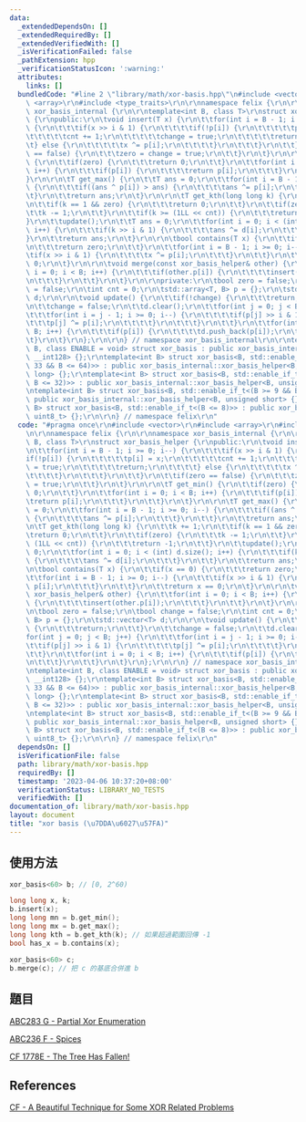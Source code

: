 ```yaml
---
data:
  _extendedDependsOn: []
  _extendedRequiredBy: []
  _extendedVerifiedWith: []
  _isVerificationFailed: false
  _pathExtension: hpp
  _verificationStatusIcon: ':warning:'
  attributes:
    links: []
  bundledCode: "#line 2 \"library/math/xor-basis.hpp\"\n#include <vector>\r\n#include\
    \ <array>\r\n#include <type_traits>\r\n\r\nnamespace felix {\r\n\r\nnamespace\
    \ xor_basis_internal {\r\n\r\ntemplate<int B, class T>\r\nstruct xor_basis_helper\
    \ {\r\npublic:\r\n\tvoid insert(T x) {\r\n\t\tfor(int i = B - 1; i >= 0; i--)\
    \ {\r\n\t\t\tif(x >> i & 1) {\r\n\t\t\t\tif(!p[i]) {\r\n\t\t\t\t\tp[i] = x;\r\n\
    \t\t\t\t\tcnt += 1;\r\n\t\t\t\t\tchange = true;\r\n\t\t\t\t\treturn;\r\n\t\t\t\
    \t} else {\r\n\t\t\t\t\tx ^= p[i];\r\n\t\t\t\t}\r\n\t\t\t}\r\n\t\t}\r\n\t\tif(zero\
    \ == false) {\r\n\t\t\tzero = change = true;\r\n\t\t}\r\n\t}\r\n\r\n\tT get_min()\
    \ {\r\n\t\tif(zero) {\r\n\t\t\treturn 0;\r\n\t\t}\r\n\t\tfor(int i = 0; i < B;\
    \ i++) {\r\n\t\t\tif(p[i]) {\r\n\t\t\t\treturn p[i];\r\n\t\t\t}\r\n\t\t}\r\n\t\
    }\r\n\r\n\tT get_max() {\r\n\t\tT ans = 0;\r\n\t\tfor(int i = B - 1; i >= 0; i--)\
    \ {\r\n\t\t\tif((ans ^ p[i]) > ans) {\r\n\t\t\t\tans ^= p[i];\r\n\t\t\t}\r\n\t\
    \t}\r\n\t\treturn ans;\r\n\t}\r\n\r\n\tT get_kth(long long k) {\r\n\t\tk += 1;\r\
    \n\t\tif(k == 1 && zero) {\r\n\t\t\treturn 0;\r\n\t\t}\r\n\t\tif(zero) {\r\n\t\
    \t\tk -= 1;\r\n\t\t}\r\n\t\tif(k >= (1LL << cnt)) {\r\n\t\t\treturn -1;\r\n\t\t\
    }\r\n\t\tupdate();\r\n\t\tT ans = 0;\r\n\t\tfor(int i = 0; i < (int) d.size();\
    \ i++) {\r\n\t\t\tif(k >> i & 1) {\r\n\t\t\t\tans ^= d[i];\r\n\t\t\t}\r\n\t\t\
    }\r\n\t\treturn ans;\r\n\t}\r\n\r\n\tbool contains(T x) {\r\n\t\tif(x == 0) {\r\
    \n\t\t\treturn zero;\r\n\t\t}\r\n\t\tfor(int i = B - 1; i >= 0; i--) {\r\n\t\t\
    \tif(x >> i & 1) {\r\n\t\t\t\tx ^= p[i];\r\n\t\t\t}\r\n\t\t}\r\n\t\treturn x ==\
    \ 0;\r\n\t}\r\n\r\n\tvoid merge(const xor_basis_helper& other) {\r\n\t\tfor(int\
    \ i = 0; i < B; i++) {\r\n\t\t\tif(other.p[i]) {\r\n\t\t\t\tinsert(other.p[i]);\r\
    \n\t\t\t}\r\n\t\t}\r\n\t}\r\n\r\nprivate:\r\n\tbool zero = false;\r\n\tbool change\
    \ = false;\r\n\tint cnt = 0;\r\n\tstd::array<T, B> p = {};\r\n\tstd::vector<T>\
    \ d;\r\n\r\n\tvoid update() {\r\n\t\tif(!change) {\r\n\t\t\treturn;\r\n\t\t}\r\
    \n\t\tchange = false;\r\n\t\td.clear();\r\n\t\tfor(int j = 0; j < B; j++) {\r\n\
    \t\t\tfor(int i = j - 1; i >= 0; i--) {\r\n\t\t\t\tif(p[j] >> i & 1) {\r\n\t\t\
    \t\t\tp[j] ^= p[i];\r\n\t\t\t\t}\r\n\t\t\t}\r\n\t\t}\r\n\t\tfor(int i = 0; i <\
    \ B; i++) {\r\n\t\t\tif(p[i]) {\r\n\t\t\t\td.push_back(p[i]);\r\n\t\t\t}\r\n\t\
    \t}\r\n\t}\r\n};\r\n\r\n} // namespace xor_basis_internal\r\n\r\ntemplate<int\
    \ B, class ENABLE = void> struct xor_basis : public xor_basis_internal::xor_basis_helper<B,\
    \ __int128> {};\r\ntemplate<int B> struct xor_basis<B, std::enable_if_t<(B >=\
    \ 33 && B <= 64)>> : public xor_basis_internal::xor_basis_helper<B, unsigned long\
    \ long> {};\r\ntemplate<int B> struct xor_basis<B, std::enable_if_t<(B >= 17 &&\
    \ B <= 32)>> : public xor_basis_internal::xor_basis_helper<B, unsigned int> {};\r\
    \ntemplate<int B> struct xor_basis<B, std::enable_if_t<(B >= 9 && B <= 16)>> :\
    \ public xor_basis_internal::xor_basis_helper<B, unsigned short> {};\r\ntemplate<int\
    \ B> struct xor_basis<B, std::enable_if_t<(B <= 8)>> : public xor_basis_internal::xor_basis_helper<B,\
    \ uint8_t> {};\r\n\r\n} // namespace felix\r\n"
  code: "#pragma once\r\n#include <vector>\r\n#include <array>\r\n#include <type_traits>\r\
    \n\r\nnamespace felix {\r\n\r\nnamespace xor_basis_internal {\r\n\r\ntemplate<int\
    \ B, class T>\r\nstruct xor_basis_helper {\r\npublic:\r\n\tvoid insert(T x) {\r\
    \n\t\tfor(int i = B - 1; i >= 0; i--) {\r\n\t\t\tif(x >> i & 1) {\r\n\t\t\t\t\
    if(!p[i]) {\r\n\t\t\t\t\tp[i] = x;\r\n\t\t\t\t\tcnt += 1;\r\n\t\t\t\t\tchange\
    \ = true;\r\n\t\t\t\t\treturn;\r\n\t\t\t\t} else {\r\n\t\t\t\t\tx ^= p[i];\r\n\
    \t\t\t\t}\r\n\t\t\t}\r\n\t\t}\r\n\t\tif(zero == false) {\r\n\t\t\tzero = change\
    \ = true;\r\n\t\t}\r\n\t}\r\n\r\n\tT get_min() {\r\n\t\tif(zero) {\r\n\t\t\treturn\
    \ 0;\r\n\t\t}\r\n\t\tfor(int i = 0; i < B; i++) {\r\n\t\t\tif(p[i]) {\r\n\t\t\t\
    \treturn p[i];\r\n\t\t\t}\r\n\t\t}\r\n\t}\r\n\r\n\tT get_max() {\r\n\t\tT ans\
    \ = 0;\r\n\t\tfor(int i = B - 1; i >= 0; i--) {\r\n\t\t\tif((ans ^ p[i]) > ans)\
    \ {\r\n\t\t\t\tans ^= p[i];\r\n\t\t\t}\r\n\t\t}\r\n\t\treturn ans;\r\n\t}\r\n\r\
    \n\tT get_kth(long long k) {\r\n\t\tk += 1;\r\n\t\tif(k == 1 && zero) {\r\n\t\t\
    \treturn 0;\r\n\t\t}\r\n\t\tif(zero) {\r\n\t\t\tk -= 1;\r\n\t\t}\r\n\t\tif(k >=\
    \ (1LL << cnt)) {\r\n\t\t\treturn -1;\r\n\t\t}\r\n\t\tupdate();\r\n\t\tT ans =\
    \ 0;\r\n\t\tfor(int i = 0; i < (int) d.size(); i++) {\r\n\t\t\tif(k >> i & 1)\
    \ {\r\n\t\t\t\tans ^= d[i];\r\n\t\t\t}\r\n\t\t}\r\n\t\treturn ans;\r\n\t}\r\n\r\
    \n\tbool contains(T x) {\r\n\t\tif(x == 0) {\r\n\t\t\treturn zero;\r\n\t\t}\r\n\
    \t\tfor(int i = B - 1; i >= 0; i--) {\r\n\t\t\tif(x >> i & 1) {\r\n\t\t\t\tx ^=\
    \ p[i];\r\n\t\t\t}\r\n\t\t}\r\n\t\treturn x == 0;\r\n\t}\r\n\r\n\tvoid merge(const\
    \ xor_basis_helper& other) {\r\n\t\tfor(int i = 0; i < B; i++) {\r\n\t\t\tif(other.p[i])\
    \ {\r\n\t\t\t\tinsert(other.p[i]);\r\n\t\t\t}\r\n\t\t}\r\n\t}\r\n\r\nprivate:\r\
    \n\tbool zero = false;\r\n\tbool change = false;\r\n\tint cnt = 0;\r\n\tstd::array<T,\
    \ B> p = {};\r\n\tstd::vector<T> d;\r\n\r\n\tvoid update() {\r\n\t\tif(!change)\
    \ {\r\n\t\t\treturn;\r\n\t\t}\r\n\t\tchange = false;\r\n\t\td.clear();\r\n\t\t\
    for(int j = 0; j < B; j++) {\r\n\t\t\tfor(int i = j - 1; i >= 0; i--) {\r\n\t\t\
    \t\tif(p[j] >> i & 1) {\r\n\t\t\t\t\tp[j] ^= p[i];\r\n\t\t\t\t}\r\n\t\t\t}\r\n\
    \t\t}\r\n\t\tfor(int i = 0; i < B; i++) {\r\n\t\t\tif(p[i]) {\r\n\t\t\t\td.push_back(p[i]);\r\
    \n\t\t\t}\r\n\t\t}\r\n\t}\r\n};\r\n\r\n} // namespace xor_basis_internal\r\n\r\
    \ntemplate<int B, class ENABLE = void> struct xor_basis : public xor_basis_internal::xor_basis_helper<B,\
    \ __int128> {};\r\ntemplate<int B> struct xor_basis<B, std::enable_if_t<(B >=\
    \ 33 && B <= 64)>> : public xor_basis_internal::xor_basis_helper<B, unsigned long\
    \ long> {};\r\ntemplate<int B> struct xor_basis<B, std::enable_if_t<(B >= 17 &&\
    \ B <= 32)>> : public xor_basis_internal::xor_basis_helper<B, unsigned int> {};\r\
    \ntemplate<int B> struct xor_basis<B, std::enable_if_t<(B >= 9 && B <= 16)>> :\
    \ public xor_basis_internal::xor_basis_helper<B, unsigned short> {};\r\ntemplate<int\
    \ B> struct xor_basis<B, std::enable_if_t<(B <= 8)>> : public xor_basis_internal::xor_basis_helper<B,\
    \ uint8_t> {};\r\n\r\n} // namespace felix\r\n"
  dependsOn: []
  isVerificationFile: false
  path: library/math/xor-basis.hpp
  requiredBy: []
  timestamp: '2023-04-06 10:37:20+08:00'
  verificationStatus: LIBRARY_NO_TESTS
  verifiedWith: []
documentation_of: library/math/xor-basis.hpp
layout: document
title: "xor basis (\u7DDA\u6027\u57FA)"
---
```


## 使用方法

```cpp
xor_basis<60> b; // [0, 2^60)

long long x, k;
b.insert(x);
long long mn = b.get_min();
long long mx = b.get_max();
long long kth = b.get_kth(k); // 如果超過範圍回傳 -1
bool has_x = b.contains(x);

xor_basis<60> c;
b.merge(c); // 把 c 的基底合併進 b
```

## 題目
[ABC283 G - Partial Xor Enumeration](https://atcoder.jp/contests/abc283/tasks/abc283_g)

[ABC236 F - Spices](https://atcoder.jp/contests/abc236/tasks/abc236_f)

[CF 1778E - The Tree Has Fallen!](https://codeforces.com/problemset/problem/1778/E)

## References
[CF - A Beautiful Technique for Some XOR Related Problems](https://codeforces.com/blog/entry/68953)
